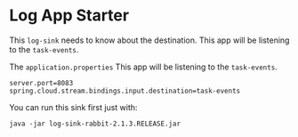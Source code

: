 # Log App Starter

This `log-sink` needs to know about the destination. This app will be listening to the `task-events`.

The `application.properties` This app will be listening to the `task-events`.

```
server.port=8083
spring.cloud.stream.bindings.input.destination=task-events
```
You can run this sink first just with:

```
java -jar log-sink-rabbit-2.1.3.RELEASE.jar 
```

